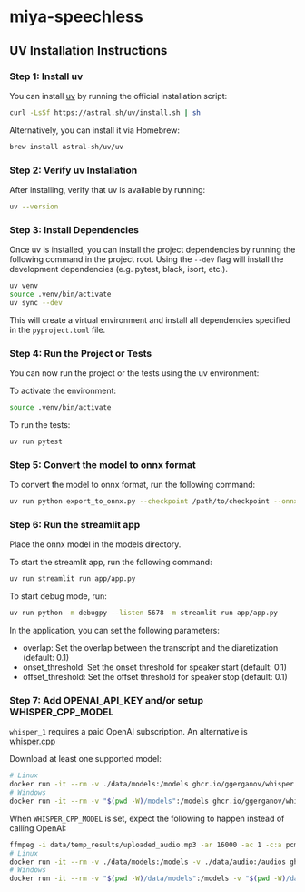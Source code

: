 # miya-speechless

## UV Installation Instructions

### Step 1: Install uv

You can install [uv](https://github.com/astral-sh/uv) by running the official installation script:

```bash
curl -LsSf https://astral.sh/uv/install.sh | sh
```

Alternatively, you can install it via Homebrew:

```bash
brew install astral-sh/uv/uv
```

### Step 2: Verify uv Installation

After installing, verify that uv is available by running:

```bash
uv --version
```

### Step 3: Install Dependencies

Once uv is installed, you can install the project dependencies by running the following command in the project root. Using the `--dev` flag will install the development dependencies (e.g. pytest, black, isort, etc.).

```bash
uv venv
source .venv/bin/activate
uv sync --dev
```

This will create a virtual environment and install all dependencies specified in the `pyproject.toml` file.

### Step 4: Run the Project or Tests

You can now run the project or the tests using the uv environment:

To activate the environment:

```bash
source .venv/bin/activate
```

To run the tests:

```bash
uv run pytest
```

### Step 5: Convert the model to onnx format

To convert the model to onnx format, run the following command:

```bash
uv run python export_to_onnx.py --checkpoint /path/to/checkpoint --onnx_model /path/to/onnx_model
```

### Step 6: Run the streamlit app

Place the onnx model in the models directory.

To start the streamlit app, run the following command:

```bash
uv run streamlit run app/app.py
```

To start debug mode, run:

```bash
uv run python -m debugpy --listen 5678 -m streamlit run app/app.py
```

In the application, you can set the following parameters:
- overlap: Set the overlap between the transcript and the diaretization (default: 0.1)
- onset_threshold: Set the onset threshold for speaker start (default: 0.1)
- offset_threshold: Set the offset threshold for speaker stop (default: 0.1)

### Step 7: Add OPENAI_API_KEY and/or setup WHISPER_CPP_MODEL

`whisper_1` requires a paid OpenAI subscription. An alternative is [whisper.cpp](https://github.com/ggerganov/whisper.cpp)

Download at least one supported model:

```bash
# Linux
docker run -it --rm -v ./data/models:/models ghcr.io/ggerganov/whisper.cpp:main "./models/download-ggml-model.sh small /models"
# Windows
docker run -it --rm -v "$(pwd -W)/models":/models ghcr.io/ggerganov/whisper.cpp:main "./models/download-ggml-model.sh small /models"
```

When `WHISPER_CPP_MODEL` is set, expect the following to happen instead of calling OpenAI:

```bash
ffmpeg -i data/temp_results/uploaded_audio.mp3 -ar 16000 -ac 1 -c:a pcm_s16le data/audio/output.wav
# Linux
docker run -it --rm -v ./data/models:/models -v ./data/audio:/audios ghcr.io/ggerganov/whisper.cpp:main "./build/bin/whisper-cli -m /models/ggml-small.bin -f /audios/output.wav -ml 16 -oj -l en"
# Windows
docker run -it --rm -v "$(pwd -W)/data/models":/models -v "$(pwd -W)/data":/audios ghcr.io/ggerganov/whisper.cpp:main "./build/bin/whisper-cli -m /models/ggml-small.bin -f /audios/output.wav -ml 16 -oj -l en"
```
